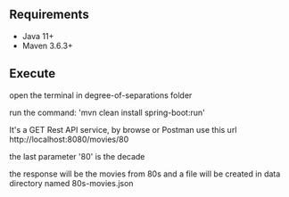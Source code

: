 ## Requirements
- Java 11+
- Maven 3.6.3+

## Execute
open the terminal in degree-of-separations folder

run the command: 'mvn clean install spring-boot:run'

It's a GET Rest API service, by browse or Postman use this url http://localhost:8080/movies/80

the last parameter '80' is the decade

the response will be the movies from 80s and a file will be created in data directory named 80s-movies.json